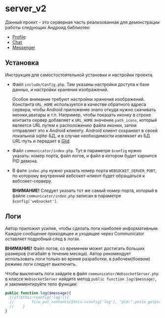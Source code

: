 server_v2
=========

Данный проект - это серверная часть реализованная для демонстрации работы следующих Андроид библиотек:

* [Profile][1]
* [Chat][2]
* [Messenger][3]

Установка
---------
Инструкция для самостостоятельной установки и настройки проекта. 

* Файл `include/Config.php`. Там указаны настройки доступа к базе данных, и настройки хранения изображений. 

  Особое внимание требуют настройки хранения изображений. Константа `URL_HOME` используется в качестве обратного адреса сервера, чтобы Android приложение знало откуда нужно скачивать иконки,аватары и т.п. Например, чтобы показать иконку в строке контакта сервер добавляет к `URL_HOME` значение `path_icons`, который является URL путем к расположению файла иконки, затем отправляет это к Android клиенту. Android клиент сохраняет в своей локальной sqlite-БД, и в случае необходимости извлекает из БД URL-путь и передает в [Glid][4].

* Файл `communicator/index.php`. Тут в параметре `$config` нужно указать: номер порта, файл логов, и файл в котором будет харнится PID демона. 

* В фале `index.php` нужно указать номер порта `WEBSOCKET_SERVER_PORT`, по которому внутренний вебсокет-клиент будет обращаться к   вебсокет-серверу. 

  **ВНИМАНИЕ!** Следует указать тот же самый номер порта, который в файле `communicator/index.php` записан в параметре `$config['websocket']`.

Логи
----
Автор приложил усилие, чтобы сделать логи наиболее информативным. Каждое сообщение приходящее и уходящее через Communicator оставляет подробный след в логах.

**ВНИМАНИЕ!** Файл логов, со временем может достигать больших размеров (гигабайт в течение месяца). Автор рекомендует использовать логи только во время разработки, в рабочем(боевом) режиме логи следует выключить. 

Чтобы выключить логи зайдите в файл `communicator/WebsocketServer.php` в классе `WebsocketServer` найдите метод `public function log($message)`, и закомментируйте тело функции:

```php
public function log($message){
  //if($this->config['log']){
  //		file_put_contents($this->config['log'], "pid:".posix_getpid()." ".date("Y-m-d H:i:s")." ".$message."\n",FILE_APPEND); 
  //	}
}
```

[1]: https://github.com/Igorpi25/Profile
[2]: https://github.com/Igorpi25/Chat
[3]: https://github.com/Igorpi25/Messenger
[4]: https://github.com/bumptech/glide

